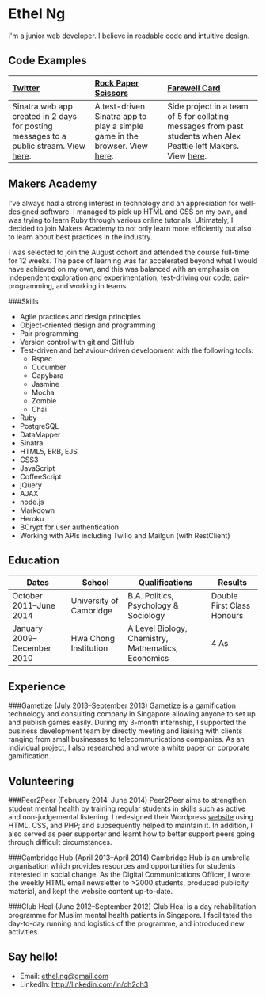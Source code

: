 Ethel Ng
========

I'm a junior web developer. I believe in readable code and intuitive design.

Code Examples
-------------
| [Twitter](http://github.com/ch2ch3/twitter-challenge) | [Rock Paper Scissors](http://github.com/ch2ch3/rock-paper-scissors) | [Farewell Card](https://github.com/ch2ch3/alex-farewell-card) |
|:------- |:------------------- |:------------- |
| Sinatra web app created in 2 days for posting messages to a public stream. View [here](http://ch2ch3-twitter.herokuapp.com). | A test-driven Sinatra app to play a simple game in the browser. View [here](http://ch2ch3-rps-production.herokuapp.com). | Side project in a team of 5 for collating messages from past students when Alex Peattie left Makers. View [here](http://alex-farewell-card.herokuapp.com). |

Makers Academy
--------------
I've always had a strong interest in technology and an appreciation for well-designed software. I managed to pick up HTML and CSS on my own, and was trying to learn Ruby through various online tutorials. Ultimately, I decided to join Makers Academy to not only learn more efficiently but also to learn about best practices in the industry.

I was selected to join the August cohort and attended the course full-time for 12 weeks. The pace of learning was far accelerated beyond what I would have achieved on my own, and this was balanced with an emphasis on independent exploration and experimentation, test-driving our code, pair-programming, and working in teams.

###Skills
  - Agile practices and design principles
  - Object-oriented design and programming
  - Pair programming
  - Version control with git and GitHub
  - Test-driven and behaviour-driven development with the following tools:
    - Rspec
    - Cucumber
    - Capybara
    - Jasmine
    - Mocha
    - Zombie
    - Chai
  - Ruby
  - PostgreSQL
  - DataMapper
  - Sinatra
  - HTML5, ERB, EJS
  - CSS3
  - JavaScript
  - CoffeeScript
  - jQuery
  - AJAX
  - node.js
  - Markdown
  - Heroku
  - BCrypt for user authentication
  - Working with APIs including Twilio and Mailgun (with RestClient)

Education
---------
| Dates | School | Qualifications | Results |
| ----- | ------ | -------------- | ------- |
| October 2011–June 2014 | University of Cambridge | B.A. Politics, Psychology & Sociology | Double First Class Honours |
| January 2009–December 2010 | Hwa Chong Institution | A Level Biology, Chemistry, Mathematics, Economics | 4 As |

Experience
----------
###Gametize (July 2013–September 2013)
Gametize is a gamification technology and consulting company in Singapore allowing anyone to set up and publish games easily. During my 3-month internship, I supported the business development team by directly meeting and liaising with clients ranging from small businesses to telecommunications companies. As an individual project, I also researched and wrote a white paper on corporate gamification.

Volunteering
------------
###Peer2Peer (February 2014–June 2014)
Peer2Peer aims to strengthen student mental health by training regular students in skills such as active and non-judgemental listening. I redesigned their Wordpress [website](http://ptp.soc.srcf.net) using HTML, CSS, and PHP; and subsequently helped to maintain it. In addition, I also served as peer supporter and learnt how to better support peers going through difficult circumstances.

###Cambridge Hub (April 2013–April 2014)
Cambridge Hub is an umbrella organisation which provides resources and opportunities for students interested in social change. As the Digital Communications Officer, I wrote the weekly HTML email newsletter to >2000 students, produced publicity material, and kept the website content up-to-date.

###Club Heal (June 2012–September 2012)
Club Heal is a day rehabilitation programme for Muslim mental health patients in Singapore. I facilitated the day-to-day running and logistics of the programme, and introduced new activities.

Say hello!
----------
- Email: ethel.ng@gmail.com
- LinkedIn: http://linkedin.com/in/ch2ch3